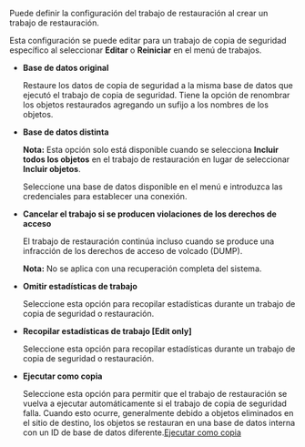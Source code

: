 Puede definir la configuración del trabajo de restauración al crear un trabajo de restauración.

Esta configuración se puede editar para un trabajo de copia de seguridad específico al seleccionar **Editar** o **Reiniciar** en el menú de trabajos.

-   **Base de datos original**

    Restaure los datos de copia de seguridad a la misma base de datos que ejecutó el trabajo de copia de seguridad. Tiene la opción de renombrar los objetos restaurados agregando un sufijo a los nombres de los objetos.


-   **Base de datos distinta**

    **Nota:** Esta opción solo está disponible cuando se selecciona **Incluir todos los objetos** en el trabajo de restauración en lugar de seleccionar **Incluir objetos**.

    Seleccione una base de datos disponible en el menú e introduzca las credenciales para establecer una conexión.


-   **Cancelar el trabajo si se producen violaciones de los derechos de acceso**

    El trabajo de restauración continúa incluso cuando se produce una infracción de los derechos de acceso de volcado (DUMP).

    **Nota:** No se aplica con una recuperación completa del sistema.


-   **Omitir estadísticas de trabajo**

    Seleccione esta opción para recopilar estadísticas durante un trabajo de copia de seguridad o restauración.


-   **Recopilar estadísticas de trabajo [Edit only]**

    Seleccione esta opción para recopilar estadísticas durante un trabajo de copia de seguridad o restauración.


-   **Ejecutar como copia**

    Seleccione esta opción para permitir que el trabajo de restauración se vuelva a ejecutar automáticamente si el trabajo de copia de seguridad falla. Cuando esto ocurre, generalmente debido a objetos eliminados en el sitio de destino, los objetos se restauran en una base de datos interna con un ID de base de datos diferente.[Ejecutar como copia](csm1744735504461.md)


